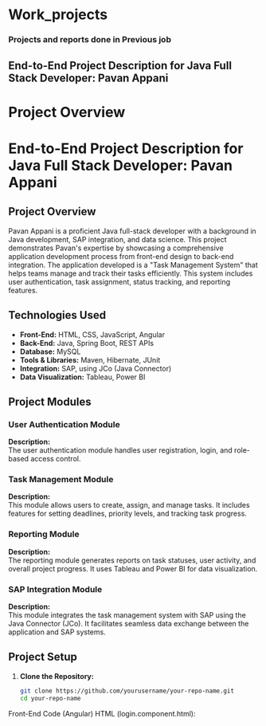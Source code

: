 # Work_projects
### Projects and reports done in Previous job 
## End-to-End Project Description for Java Full Stack Developer: Pavan Appani
# Project Overview
# End-to-End Project Description for Java Full Stack Developer: Pavan Appani

## Project Overview
Pavan Appani is a proficient Java full-stack developer with a background in Java development, SAP integration, and data science. This project demonstrates Pavan's expertise by showcasing a comprehensive application development process from front-end design to back-end integration. The application developed is a "Task Management System" that helps teams manage and track their tasks efficiently. This system includes user authentication, task assignment, status tracking, and reporting features.

## Technologies Used
- **Front-End:** HTML, CSS, JavaScript, Angular
- **Back-End:** Java, Spring Boot, REST APIs
- **Database:** MySQL
- **Tools & Libraries:** Maven, Hibernate, JUnit
- **Integration:** SAP, using JCo (Java Connector)
- **Data Visualization:** Tableau, Power BI

## Project Modules
### User Authentication Module
**Description:**  
The user authentication module handles user registration, login, and role-based access control.

### Task Management Module
**Description:**  
This module allows users to create, assign, and manage tasks. It includes features for setting deadlines, priority levels, and tracking task progress.

### Reporting Module
**Description:**  
The reporting module generates reports on task statuses, user activity, and overall project progress. It uses Tableau and Power BI for data visualization.

### SAP Integration Module
**Description:**  
This module integrates the task management system with SAP using the Java Connector (JCo). It facilitates seamless data exchange between the application and SAP systems.

## Project Setup
1. **Clone the Repository:**
   ```sh
   git clone https://github.com/yourusername/your-repo-name.git
   cd your-repo-name

Front-End Code (Angular)
HTML (login.component.html):
